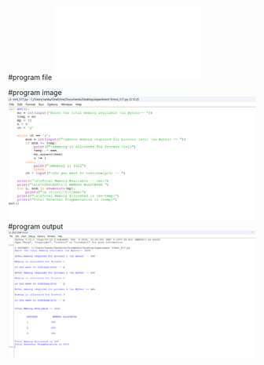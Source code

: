 #program file
![program file](mvt_517.py)

#program image
![program image](mvt_program.png)
#program output
![program output](mvt_output.png)




